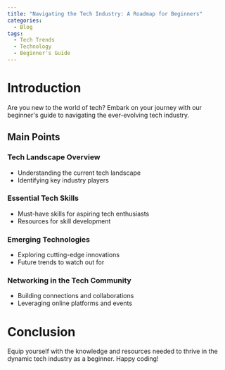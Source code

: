 ```yaml
---
title: "Navigating the Tech Industry: A Roadmap for Beginners"
categories:
  - Blog
tags:
  - Tech Trends
  - Technology
  - Beginner's Guide
---
```


# Introduction
Are you new to the world of tech? Embark on your journey with our beginner's guide to navigating the ever-evolving tech industry.

## Main Points
### Tech Landscape Overview
- Understanding the current tech landscape
- Identifying key industry players

### Essential Tech Skills
- Must-have skills for aspiring tech enthusiasts
- Resources for skill development

### Emerging Technologies
- Exploring cutting-edge innovations
- Future trends to watch out for

### Networking in the Tech Community
- Building connections and collaborations
- Leveraging online platforms and events

# Conclusion
Equip yourself with the knowledge and resources needed to thrive in the dynamic tech industry as a beginner. Happy coding!